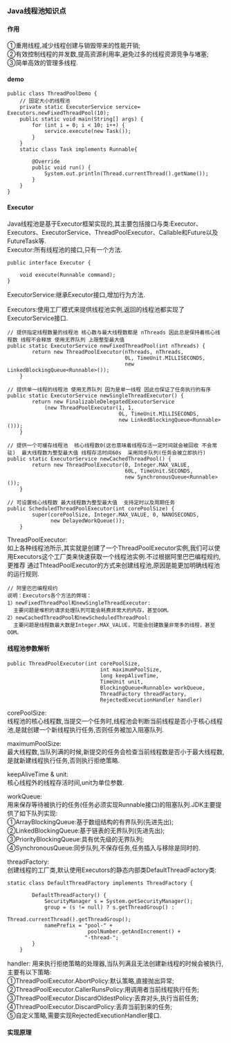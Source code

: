 ### Java线程池知识点

#### 作用  

①重用线程,减少线程创建与销毁带来的性能开销;  
②有效控制线程的并发数,提高资源利用率,避免过多的线程资源竞争与堵塞;  
③简单高效的管理多线程.

#### demo
```
public class ThreadPoolDemo {
    // 固定大小的线程池
    private static ExecutorService service= Executors.newFixedThreadPool(10);
    public static void main(String[] args) {
        for (int i = 0; i < 10; i++) {
            service.execute(new Task());
        }
    }
    static class Task implements Runnable{

        @Override
        public void run() {
            System.out.println(Thread.currentThread().getName());
        }
    }
}
```

#### Executor  
  
Java线程池是基于Executor框架实现的,其主要包括接口与类:Executor、Executors、ExecutorService、ThreadPoolExecutor、Callable和Future以及FutureTask等.  
Executor:所有线程池的接口,只有一个方法.
```
public interface Executor {
    
    void execute(Runnable command);
}
```

ExecutorService:继承Executor接口,增加行为方法.  

Executors:使用工厂模式来提供线程池实例,返回的线程池都实现了ExecutorService接口.
```
// 提供指定线程数量的线程池 核心数与最大线程数都是 nThreads 因此总是保持着核心线程数 线程不会释放 使用无界队列 上限整型最大值
public static ExecutorService newFixedThreadPool(int nThreads) {
        return new ThreadPoolExecutor(nThreads, nThreads,
                                      0L, TimeUnit.MILLISECONDS,
                                      new LinkedBlockingQueue<Runnable>());
    }
 
// 提供单一线程的线程池 使用无界队列 因为是单一线程 因此也保证了任务执行的有序
public static ExecutorService newSingleThreadExecutor() {
        return new FinalizableDelegatedExecutorService
            (new ThreadPoolExecutor(1, 1,
                                    0L, TimeUnit.MILLISECONDS,
                                    new LinkedBlockingQueue<Runnable>()));
    }    
    
// 提供一个可缓存线程池  核心线程数0(这也意味着线程存活一定时间就会被回收 不会常驻)  最大线程数为整型最大值 线程存活时间60s  采用同步队列(任务会被立即执行) 
public static ExecutorService newCachedThreadPool() {
        return new ThreadPoolExecutor(0, Integer.MAX_VALUE,
                                      60L, TimeUnit.SECONDS,
                                      new SynchronousQueue<Runnable>());
    }    
    
// 可设置核心线程数 最大线程数为整型最大值  支持定时以及周期任务
public ScheduledThreadPoolExecutor(int corePoolSize) {
        super(corePoolSize, Integer.MAX_VALUE, 0, NANOSECONDS,
              new DelayedWorkQueue());
    }    
```

ThreadPoolExecutor:   
如上各种线程池所示,其实就是创建了一个ThreadPoolExecutor实例,我们可以使用Executors这个工厂类来快速获取一个线程池实例.不过根据阿里巴巴编程规约,更推荐
通过ThteadPoolExecutor的方式来创建线程池,原因是能更加明确线程池的运行规则.  
```
// 阿里巴巴编程规约
说明：Executors各个方法的弊端：
1）newFixedThreadPool和newSingleThreadExecutor:
  主要问题是堆积的请求处理队列可能会耗费非常大的内存，甚至OOM。
2）newCachedThreadPool和newScheduledThreadPool:
  主要问题是线程数最大数是Integer.MAX_VALUE，可能会创建数量非常多的线程，甚至OOM。
```

#### 线程池参数解析    
```
public ThreadPoolExecutor(int corePoolSize,
                              int maximumPoolSize,
                              long keepAliveTime,
                              TimeUnit unit,
                              BlockingQueue<Runnable> workQueue,
                              ThreadFactory threadFactory,
                              RejectedExecutionHandler handler)
```
corePoolSize:   
线程池的核心线程数,当提交一个任务时,线程池会判断当前线程是否小于核心线程池,是就创建一个新线程执行任务,否则任务被加入阻塞队列.       

maximumPoolSize:   
最大线程数,当队列满的时候,新提交的任务会检查当前线程数是否小于最大线程数,是就新建线程执行任务,否则执行拒绝策略.

keepAliveTime & unit:      
核心线程外的线程存活时间,unit为单位参数.

workQueue:    
用来保存等待被执行的任务(任务必须实现Runnable接口)的阻塞队列.JDK主要提供了如下队列实现:  
①ArrayBlockingQueue:基于数组结构的有界队列(先进先出);      
②LinkedBlockingQueue:基于链表的无界队列(先进先出);    
③PriorityBlockingQueue:具有优先级的无界队列;    
④SynchronousQueue:同步队列,不保存任务,任务插入与移除是同时的.   
    
threadFactory:  
创建线程的工厂类,默认使用Executors的静态内部类DefaultThreadFactory类:
```
static class DefaultThreadFactory implements ThreadFactory {
      
        DefaultThreadFactory() {
            SecurityManager s = System.getSecurityManager();
            group = (s != null) ? s.getThreadGroup() :
                                  Thread.currentThread().getThreadGroup();
            namePrefix = "pool-" +
                          poolNumber.getAndIncrement() +
                         "-thread-";
        }
    }
```  

handler:
用来执行拒绝策略的处理器,当队列满且无法创建新线程的时候会被执行,主要有以下策略:  
①ThreadPoolExecutor.AbortPolicy:默认策略,直接抛出异常;     
②ThreadPoolExecutor.CallerRunsPolicy:用调用者当前线程执行任务;       
③ThreadPoolExecutor.DiscardOldestPolicy:丢弃对头,执行当前任务;       
④ThreadPoolExecutor.DiscardPolicy:丢弃当前到来的任务;   
⑤自定义策略,需要实现RejectedExecutionHandler接口.  

#### 实现原理
